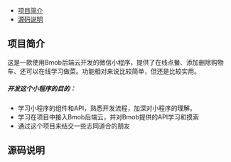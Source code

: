 * [项目简介](项目简介)
* [源码说明](源码说明)

项目简介
----
这是一款使用Bmob后端云开发的微信小程序，提供了在线点餐、添加删除购物车、还可以在线学习做菜。功能相对来说比较简单，但还是比较实用。  
##### 开发这个小程序的目的：  
* 学习小程序的组件和API，熟悉开发流程，加深对小程序的理解。  
* 学习在项目中接入Bmob后端云，并对Bmob提供的API学习和摸索  
* 通过这个项目来结交一些志同道合的朋友


源码说明
---
